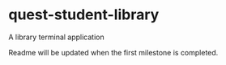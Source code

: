 # quest-student-library
A library terminal application

Readme will be updated when the first milestone is completed.